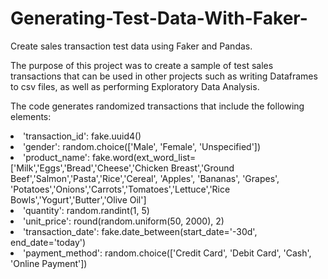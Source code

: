 # Generating-Test-Data-With-Faker-
Create sales transaction test data using Faker and Pandas.

The purpose of this project was to create a sample of test sales transactions that can be used in other projects such as writing Dataframes to csv files, as well as performing Exploratory Data Analysis.

The code generates randomized transactions that include the following elements:
<li> 'transaction_id': fake.uuid4() </li>
<li>'gender': random.choice(['Male', 'Female', 'Unspecified'])</li>
<li>'product_name': fake.word(ext_word_list=['Milk','Eggs','Bread','Cheese','Chicken Breast','Ground Beef','Salmon','Pasta','Rice','Cereal',
'Apples', 'Bananas', 'Grapes', 'Potatoes','Onions','Carrots','Tomatoes','Lettuce','Rice Bowls','Yogurt','Butter','Olive Oil']</li>
<li>'quantity': random.randint(1, 5)</li>
<li>'unit_price': round(random.uniform(50, 2000), 2)</li>
<li>'transaction_date': fake.date_between(start_date='-30d', end_date='today')</li>
<li>'payment_method': random.choice(['Credit Card', 'Debit Card', 'Cash', 'Online Payment'])</li>

